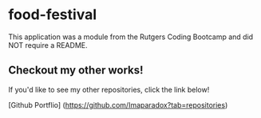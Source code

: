# food-festival
This application was a module from the Rutgers Coding Bootcamp and did NOT require a README.

## Checkout my other works!
If you'd like to see my other repositories, click the link below!

[Github Portflio] (https://github.com/Imaparadox?tab=repositories) 
